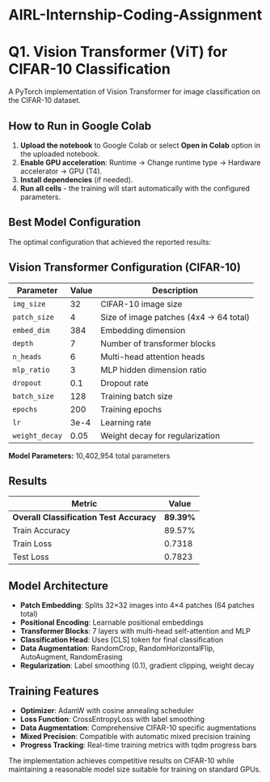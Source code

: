 # AIRL-Internship-Coding-Assignment


# Q1. Vision Transformer (ViT) for CIFAR-10 Classification
A PyTorch implementation of Vision Transformer for image classification on the CIFAR-10 dataset.

## How to Run in Google Colab

1. **Upload the notebook** to Google Colab or select **Open in Colab** option in the uploaded notebook.
2. **Enable GPU acceleration**: Runtime -> Change runtime type -> Hardware accelerator -> GPU (T4).
3. **Install dependencies** (if needed).
4. **Run all cells** - the training will start automatically with the configured parameters.


## Best Model Configuration
The optimal configuration that achieved the reported results:

## Vision Transformer Configuration (CIFAR-10)

| Parameter       | Value  | Description                          |
|-----------------|--------|--------------------------------------|
| `img_size`      | 32     | CIFAR-10 image size                  |
| `patch_size`    | 4      | Size of image patches (4x4 -> 64 total)|
| `embed_dim`     | 384    | Embedding dimension                  |
| `depth`         | 7      | Number of transformer blocks         |
| `n_heads`       | 6      | Multi-head attention heads           |
| `mlp_ratio`     | 3      | MLP hidden dimension ratio           |
| `dropout`       | 0.1    | Dropout rate                         |
| `batch_size`    | 128    | Training batch size                  |
| `epochs`        | 200    | Training epochs                      |
| `lr`            | 3e-4   | Learning rate                        |
| `weight_decay`  | 0.05   | Weight decay for regularization      |

**Model Parameters:** 10,402,954 total parameters

## Results

| Metric | Value |
|--------|-------|
| **Overall Classification Test Accuracy** | **89.39%** |
| Train Accuracy | 89.57% |
| Train Loss | 0.7318 |
| Test Loss | 0.7823 |


## Model Architecture
- **Patch Embedding**: Splits 32×32 images into 4×4 patches (64 patches total)
- **Positional Encoding**: Learnable positional embeddings
- **Transformer Blocks**: 7 layers with multi-head self-attention and MLP
- **Classification Head**: Uses [CLS] token for final classification
- **Data Augmentation**: RandomCrop, RandomHorizontalFlip, AutoAugment, RandomErasing
- **Regularization**: Label smoothing (0.1), gradient clipping, weight decay


## Training Features
- **Optimizer**: AdamW with cosine annealing scheduler
- **Loss Function**: CrossEntropyLoss with label smoothing
- **Data Augmentation**: Comprehensive CIFAR-10 specific augmentations
- **Mixed Precision**: Compatible with automatic mixed precision training
- **Progress Tracking**: Real-time training metrics with tqdm progress bars

The implementation achieves competitive results on CIFAR-10 while maintaining a reasonable model size suitable for training on standard GPUs.
